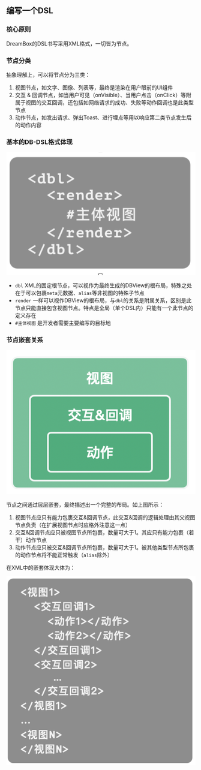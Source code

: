 ## 编写一个DSL

### 核心原则

DreamBox的DSL书写采用XML格式，一切皆为节点。

### 节点分类

抽象理解上，可以将节点分为三类：

1. 视图节点，如文字、图像、列表等，最终是渲染在用户眼前的UI组件
2. 交互 & 回调节点，如当用户可见（onVisible）、当用户点击（onClick）等附属于视图的交互回调，还包括如网络请求的成功、失败等动作回调也是此类型节点
3. 动作节点，如发出请求、弹出Toast、进行埋点等用以响应第二类节点发生后的动作内容

### 基本的DB-DSL格式体现

![](../assets/base_dsl_struct.png ':size=20%')

- `dbl` XML的固定根节点，可以视作为最终生成的DBView的根布局，特殊之处在于可以包裹`meta`元数据、`alias`等非视图的特殊子节点
- `render` 一样可以视作DBView的根布局，与`dbl`的关系是附属关系，区别是此节点只能直接包含视图节点。特点是全局（单个DSL内）只能有一个此节点的定义存在
- `#主体视图` 是开发者需要主要编写的目标地

### 节点嵌套关系

![](../assets/elt_relations.png ':size=25%')

节点之间通过层层嵌套，最终描述出一个完整的布局。如上图所示：

1. 视图节点应只有能力包裹交互&回调节点，此交互&回调的逻辑处理由其父视图节点负责（在扩展视图节点时应格外注意这一点）
2. 交互&回调节点应只被视图节点所包裹，数量可大于1。其应只有能力包裹（若干）动作节点
3. 动作节点应只被交互&回调节点所包裹，数量可大于1。被其他类型节点所包裹的动作节点将不能正常触发（`alias`除外）

在XML中的嵌套体现大体为：

![](../assets/elts_in_xml.png ':size=35%')